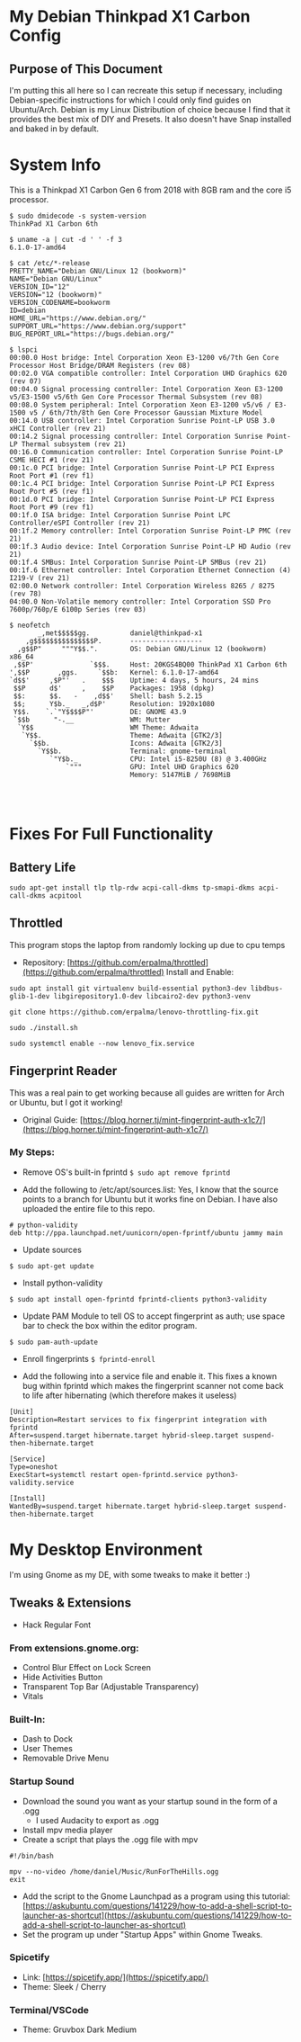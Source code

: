 # My Debian Thinkpad X1 Carbon Config
## Purpose of This Document
I'm putting this all here so I can recreate this setup if necessary, including Debian-specific instructions for which I could only find guides on Ubuntu/Arch. Debian is my Linux Distribution of choice because I find that it provides the best mix of DIY and Presets. It also doesn't have Snap installed and baked in by default. 

# System Info
This is a Thinkpad X1 Carbon Gen 6 from 2018 with 8GB ram and the core i5 processor.
```
$ sudo dmidecode -s system-version
ThinkPad X1 Carbon 6th
```

```
$ uname -a | cut -d ' ' -f 3
6.1.0-17-amd64
```
```
$ cat /etc/*-release
PRETTY_NAME="Debian GNU/Linux 12 (bookworm)"
NAME="Debian GNU/Linux"
VERSION_ID="12"
VERSION="12 (bookworm)"
VERSION_CODENAME=bookworm
ID=debian
HOME_URL="https://www.debian.org/"
SUPPORT_URL="https://www.debian.org/support"
BUG_REPORT_URL="https://bugs.debian.org/"
```
```
$ lspci
00:00.0 Host bridge: Intel Corporation Xeon E3-1200 v6/7th Gen Core Processor Host Bridge/DRAM Registers (rev 08)
00:02.0 VGA compatible controller: Intel Corporation UHD Graphics 620 (rev 07)
00:04.0 Signal processing controller: Intel Corporation Xeon E3-1200 v5/E3-1500 v5/6th Gen Core Processor Thermal Subsystem (rev 08)
00:08.0 System peripheral: Intel Corporation Xeon E3-1200 v5/v6 / E3-1500 v5 / 6th/7th/8th Gen Core Processor Gaussian Mixture Model
00:14.0 USB controller: Intel Corporation Sunrise Point-LP USB 3.0 xHCI Controller (rev 21)
00:14.2 Signal processing controller: Intel Corporation Sunrise Point-LP Thermal subsystem (rev 21)
00:16.0 Communication controller: Intel Corporation Sunrise Point-LP CSME HECI #1 (rev 21)
00:1c.0 PCI bridge: Intel Corporation Sunrise Point-LP PCI Express Root Port #1 (rev f1)
00:1c.4 PCI bridge: Intel Corporation Sunrise Point-LP PCI Express Root Port #5 (rev f1)
00:1d.0 PCI bridge: Intel Corporation Sunrise Point-LP PCI Express Root Port #9 (rev f1)
00:1f.0 ISA bridge: Intel Corporation Sunrise Point LPC Controller/eSPI Controller (rev 21)
00:1f.2 Memory controller: Intel Corporation Sunrise Point-LP PMC (rev 21)
00:1f.3 Audio device: Intel Corporation Sunrise Point-LP HD Audio (rev 21)
00:1f.4 SMBus: Intel Corporation Sunrise Point-LP SMBus (rev 21)
00:1f.6 Ethernet controller: Intel Corporation Ethernet Connection (4) I219-V (rev 21)
02:00.0 Network controller: Intel Corporation Wireless 8265 / 8275 (rev 78)
04:00.0 Non-Volatile memory controller: Intel Corporation SSD Pro 7600p/760p/E 6100p Series (rev 03)
```

```
$ neofetch
       _,met$$$$$gg.          daniel@thinkpad-x1 
    ,g$$$$$$$$$$$$$$$P.       ------------------ 
  ,g$$P"     """Y$$.".        OS: Debian GNU/Linux 12 (bookworm) x86_64 
 ,$$P'              `$$$.     Host: 20KGS4BQ00 ThinkPad X1 Carbon 6th 
',$$P       ,ggs.     `$$b:   Kernel: 6.1.0-17-amd64 
`d$$'     ,$P"'   .    $$$    Uptime: 4 days, 5 hours, 24 mins 
 $$P      d$'     ,    $$P    Packages: 1958 (dpkg) 
 $$:      $$.   -    ,d$$'    Shell: bash 5.2.15 
 $$;      Y$b._   _,d$P'      Resolution: 1920x1080 
 Y$$.    `.`"Y$$$$P"'         DE: GNOME 43.9 
 `$$b      "-.__              WM: Mutter 
  `Y$$                        WM Theme: Adwaita 
   `Y$$.                      Theme: Adwaita [GTK2/3] 
     `$$b.                    Icons: Adwaita [GTK2/3] 
       `Y$$b.                 Terminal: gnome-terminal 
          `"Y$b._             CPU: Intel i5-8250U (8) @ 3.400GHz 
              `"""            GPU: Intel UHD Graphics 620 
                              Memory: 5147MiB / 7698MiB 

                                                      
                                                      
```


# Fixes For Full Functionality

## Battery Life
```
sudo apt-get install tlp tlp-rdw acpi-call-dkms tp-smapi-dkms acpi-call-dkms acpitool
```
## Throttled
This program stops the laptop from randomly locking up due to cpu temps
- Repository: [https://github.com/erpalma/throttled](https://github.com/erpalma/throttled)
Install and Enable:
```
sudo apt install git virtualenv build-essential python3-dev libdbus-glib-1-dev libgirepository1.0-dev libcairo2-dev python3-venv
```
```
git clone https://github.com/erpalma/lenovo-throttling-fix.git
```
```
sudo ./install.sh
```
```
sudo systemctl enable --now lenovo_fix.service
```

## Fingerprint Reader
This was a real pain to get working because all guides are written for Arch or Ubuntu, but I got it working!
- Original Guide: [https://blog.horner.tj/mint-fingerprint-auth-x1c7/](https://blog.horner.tj/mint-fingerprint-auth-x1c7/)
### My Steps:
- Remove OS's built-in fprintd
```$ sudo apt remove fprintd```

- Add the following to /etc/apt/sources.list:
Yes, I know that the source points to a branch for Ubuntu but it works fine on Debian.
I have also uploaded the entire file to this repo.
```
# python-validity
deb http://ppa.launchpad.net/uunicorn/open-fprintf/ubuntu jammy main
```

- Update sources
```
$ sudo apt-get update
```

- Install python-validity
```
$ sudo apt install open-fprintd fprintd-clients python3-validity
```
- Update PAM Module to tell OS to accept fingerprint as auth; use space bar to check the box within the editor program.
```
$ sudo pam-auth-update
```

- Enroll fingerprints
```$ fprintd-enroll```

- Add the following into a service file and enable it. This fixes a known bug within fprintd which makes the fingerprint scanner not come back to life after hibernating (which therefore makes it useless)
```
[Unit]
Description=Restart services to fix fingerprint integration with fprintd
After=suspend.target hibernate.target hybrid-sleep.target suspend-then-hibernate.target

[Service]
Type=oneshot
ExecStart=systemctl restart open-fprintd.service python3-validity.service

[Install]
WantedBy=suspend.target hibernate.target hybrid-sleep.target suspend-then-hibernate.target

```

# My Desktop Environment
I'm using Gnome as my DE, with some tweaks to make it better :)

## Tweaks & Extensions
- Hack Regular Font
### From extensions.gnome.org:
- Control Blur Effect on Lock Screen
- Hide Activities Button
- Transparent Top Bar (Adjustable Transparency)
- Vitals

### Built-In:
- Dash to Dock
- User Themes
- Removable Drive Menu

### Startup Sound
- Download the sound you want as your startup sound in the form of a .ogg
    - I used Audacity to export as .ogg
- Install mpv media player
- Create a script that plays the .ogg file with mpv
```
#!/bin/bash

mpv --no-video /home/daniel/Music/RunForTheHills.ogg
exit
```
- Add the script to the Gnome Launchpad as a program using this tutorial: [https://askubuntu.com/questions/141229/how-to-add-a-shell-script-to-launcher-as-shortcut](https://askubuntu.com/questions/141229/how-to-add-a-shell-script-to-launcher-as-shortcut)
- Set the program up under "Startup Apps" within Gnome Tweaks.

### Spicetify
- Link: [https://spicetify.app/](https://spicetify.app/)
- Theme: Sleek / Cherry

### Terminal/VSCode
- Theme: Gruvbox Dark Medium
